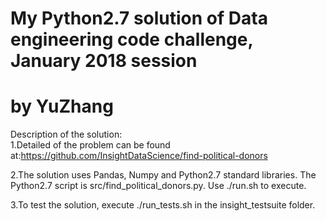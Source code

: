 # My Python2.7 solution of Data engineering code challenge, January 2018 session
# by YuZhang   
Description of the solution:     
1.Detailed of the problem can be found at:https://github.com/InsightDataScience/find-political-donors    
   
2.The solution uses Pandas, Numpy and Python2.7 standard libraries. The Python2.7 script is src/find_political_donors.py. Use ./run.sh to execute.   

3.To test the solution, execute ./run_tests.sh in the insight_testsuite folder.

